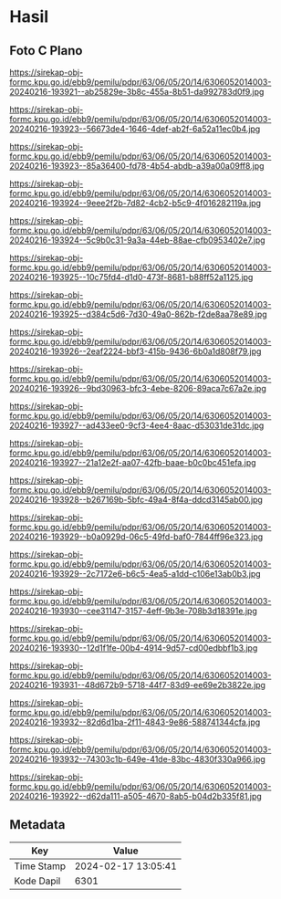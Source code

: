 # Hasil

## Foto C Plano

https://sirekap-obj-formc.kpu.go.id/ebb9/pemilu/pdpr/63/06/05/20/14/6306052014003-20240216-193921--ab25829e-3b8c-455a-8b51-da992783d0f9.jpg

https://sirekap-obj-formc.kpu.go.id/ebb9/pemilu/pdpr/63/06/05/20/14/6306052014003-20240216-193923--56673de4-1646-4def-ab2f-6a52a11ec0b4.jpg

https://sirekap-obj-formc.kpu.go.id/ebb9/pemilu/pdpr/63/06/05/20/14/6306052014003-20240216-193923--85a36400-fd78-4b54-abdb-a39a00a09ff8.jpg

https://sirekap-obj-formc.kpu.go.id/ebb9/pemilu/pdpr/63/06/05/20/14/6306052014003-20240216-193924--9eee2f2b-7d82-4cb2-b5c9-4f016282119a.jpg

https://sirekap-obj-formc.kpu.go.id/ebb9/pemilu/pdpr/63/06/05/20/14/6306052014003-20240216-193924--5c9b0c31-9a3a-44eb-88ae-cfb0953402e7.jpg

https://sirekap-obj-formc.kpu.go.id/ebb9/pemilu/pdpr/63/06/05/20/14/6306052014003-20240216-193925--10c75fd4-d1d0-473f-8681-b88ff52a1125.jpg

https://sirekap-obj-formc.kpu.go.id/ebb9/pemilu/pdpr/63/06/05/20/14/6306052014003-20240216-193925--d384c5d6-7d30-49a0-862b-f2de8aa78e89.jpg

https://sirekap-obj-formc.kpu.go.id/ebb9/pemilu/pdpr/63/06/05/20/14/6306052014003-20240216-193926--2eaf2224-bbf3-415b-9436-6b0a1d808f79.jpg

https://sirekap-obj-formc.kpu.go.id/ebb9/pemilu/pdpr/63/06/05/20/14/6306052014003-20240216-193926--9bd30963-bfc3-4ebe-8206-89aca7c67a2e.jpg

https://sirekap-obj-formc.kpu.go.id/ebb9/pemilu/pdpr/63/06/05/20/14/6306052014003-20240216-193927--ad433ee0-9cf3-4ee4-8aac-d53031de31dc.jpg

https://sirekap-obj-formc.kpu.go.id/ebb9/pemilu/pdpr/63/06/05/20/14/6306052014003-20240216-193927--21a12e2f-aa07-42fb-baae-b0c0bc451efa.jpg

https://sirekap-obj-formc.kpu.go.id/ebb9/pemilu/pdpr/63/06/05/20/14/6306052014003-20240216-193928--b267169b-5bfc-49a4-8f4a-ddcd3145ab00.jpg

https://sirekap-obj-formc.kpu.go.id/ebb9/pemilu/pdpr/63/06/05/20/14/6306052014003-20240216-193929--b0a0929d-06c5-49fd-baf0-7844ff96e323.jpg

https://sirekap-obj-formc.kpu.go.id/ebb9/pemilu/pdpr/63/06/05/20/14/6306052014003-20240216-193929--2c7172e6-b6c5-4ea5-a1dd-c106e13ab0b3.jpg

https://sirekap-obj-formc.kpu.go.id/ebb9/pemilu/pdpr/63/06/05/20/14/6306052014003-20240216-193930--cee31147-3157-4eff-9b3e-708b3d18391e.jpg

https://sirekap-obj-formc.kpu.go.id/ebb9/pemilu/pdpr/63/06/05/20/14/6306052014003-20240216-193930--12d1f1fe-00b4-4914-9d57-cd00edbbf1b3.jpg

https://sirekap-obj-formc.kpu.go.id/ebb9/pemilu/pdpr/63/06/05/20/14/6306052014003-20240216-193931--48d672b9-5718-44f7-83d9-ee69e2b3822e.jpg

https://sirekap-obj-formc.kpu.go.id/ebb9/pemilu/pdpr/63/06/05/20/14/6306052014003-20240216-193932--82d6d1ba-2f11-4843-9e86-588741344cfa.jpg

https://sirekap-obj-formc.kpu.go.id/ebb9/pemilu/pdpr/63/06/05/20/14/6306052014003-20240216-193932--74303c1b-649e-41de-83bc-4830f330a966.jpg

https://sirekap-obj-formc.kpu.go.id/ebb9/pemilu/pdpr/63/06/05/20/14/6306052014003-20240216-193922--d62da111-a505-4670-8ab5-b04d2b335f81.jpg


## Metadata

| Key        | Value               |
| ---------- | ------------------- |
| Time Stamp | 2024-02-17 13:05:41 |
| Kode Dapil | 6301                |



